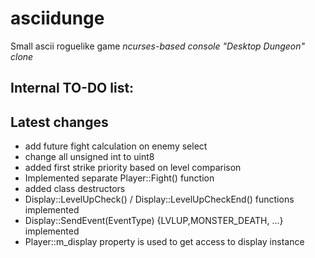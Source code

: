 # asciidunge
Small ascii roguelike game
*ncurses-based console "Desktop Dungeon" clone*

## Internal TO-DO list:

## Latest changes
+ add future fight calculation on enemy select
+ change all unsigned int to uint8
+ added first strike priority based on level comparison
+ Implemented separate Player::Fight() function
+ added class destructors
+ Display::LevelUpCheck() / Display::LevelUpCheckEnd() functions implemented
+ Display::SendEvent(EventType) {LVLUP,MONSTER_DEATH, ...} implemented
+ Player::m_display property is used to get access to display instance

